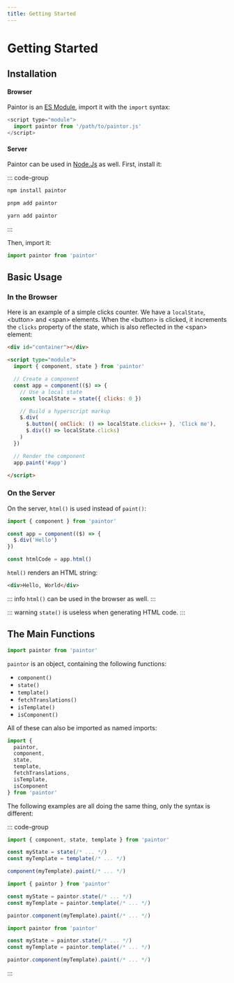 ```yaml
---
title: Getting Started
---
```


# Getting Started

## Installation

#### Browser

Paintor is an
[ES Module](https://developer.mozilla.org/docs/Web/JavaScript/Guide/Modules),
import it with the `import` syntax:

```js
<script type="module">
  import paintor from '/path/to/paintor.js'
</script>
```

#### Server

Paintor can be used in [Node.Js](https://nodejs.org) as well. First, install it:

::: code-group
```bash [npm]
npm install paintor
```
```bash [pnpm]
pnpm add paintor
```
```bash [yarn]
yarn add paintor
```
:::

Then, import it:
```js
import paintor from 'paintor'
```

## Basic Usage

### In the Browser

Here is an example of a simple clicks counter. We have a `localState`,
\<button\> and \<span\> elements.
When the \<button\> is clicked, it increments the `clicks` property of the
state, which is also reflected in the \<span\> element:

```html
<div id="container"></div>

<script type="module">
  import { component, state } from 'paintor'

  // Create a component
  const app = component(($) => {
    // Use a local state
    const localState = state({ clicks: 0 })

    // Build a hyperscript markup
    $.div(
      $.button({ onClick: () => localState.clicks++ }, 'Click me'),
      $.div(() => localState.clicks)
    )
  })

  // Render the component
  app.paint('#app')

</script>
```

### On the Server

On the server, `html()` is used instead of `paint()`:

```js
import { component } from 'paintor'

const app = component(($) => {
  $.div('Hello')
})

const htmlCode = app.html()
```

`html()` renders an HTML string:

```html
<div>Hello, World</div>
```

::: info
`html()` can be used in the browser as well.
:::

::: warning
`state()` is useless when generating HTML code.
:::


## The Main Functions

```js
import paintor from 'paintor'
```

`paintor` is an object, containing the following functions:
- `component()`
- `state()`
- `template()`
- `fetchTranslations()`
- `isTemplate()`
- `isComponent()`

All of these can also be imported as named imports:

```js
import {
  paintor,
  component,
  state,
  template,
  fetchTranslations,
  isTemplate,
  isComponent
} from 'paintor'
```

The following examples are all doing the same thing, only the syntax is
different:

::: code-group
```js [named imports (recommended)]
import { component, state, template } from 'paintor'

const myState = state(/* ... */)
const myTemplate = template(/* ... */)

component(myTemplate).paint(/* ... */)
```
```js [named import]
import { paintor } from 'paintor'

const myState = paintor.state(/* ... */)
const myTemplate = paintor.template(/* ... */)

paintor.component(myTemplate).paint(/* ... */)
```
```js [default import]
import paintor from 'paintor'

const myState = paintor.state(/* ... */)
const myTemplate = paintor.template(/* ... */)

paintor.component(myTemplate).paint(/* ... */)
```
:::
